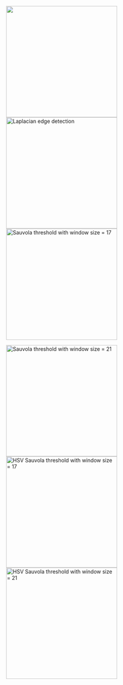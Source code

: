 
<img src="https://github.com/wenshuo128/Automatic-Flat-Colouring/blob/master/dataset_dcm/try/0.jpg" width="300"/>          <img src="https://github.com/wenshuo128/Automatic-Flat-Colouring/blob/master/dataset_dcm/Laplacian/0.png" width="300" alt="Laplacian edge detection"/>          <img src="https://github.com/wenshuo128/Automatic-Flat-Colouring/blob/master/dataset_dcm/threshold_sauvola_17/0.png" width="300" alt="Sauvola threshold with window size = 17"/>          

<img src="https://github.com/wenshuo128/Automatic-Flat-Colouring/blob/master/dataset_dcm/threshold_sauvola_21/0.png" width="300" alt="Sauvola threshold with window size = 21"/>           <img src="https://github.com/wenshuo128/Automatic-Flat-Colouring/blob/master/dataset_dcm/threshold_sauvola_17_HSV/0.png" width="300" alt="HSV Sauvola threshold with window size = 17"/>           <img src="https://github.com/wenshuo128/Automatic-Flat-Colouring/blob/master/dataset_dcm/threshold_sauvola_21_HSV/0.png" width="300" alt="HSV Sauvola threshold with window size = 21"/>             
